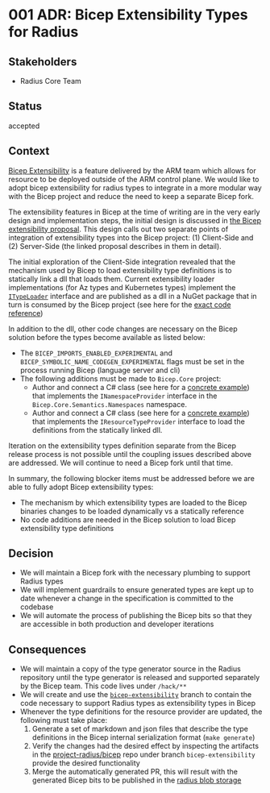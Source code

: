 # 001 ADR: Bicep Extensibility Types for Radius

## Stakeholders

* Radius Core Team

## Status

accepted

## Context

[Bicep Extensibility](https://github.com/Azure/bicep/issues/3565) is a feature delivered by the ARM team which allows for resource to be deployed outside of the ARM control plane. We would like to adopt bicep extensibility for radius types to integrate in a more modular way with the Bicep project and reduce the need to keep a separate Bicep fork.

The extensibility features in Bicep at the time of writing are in the very early design and implementation steps, the initial design is discussed in [the Bicep extensibility proposal](https://github.com/Azure/bicep/issues/3565). This design calls out two separate points of integration of extensibility types into the Bicep project: (1) Client-Side and (2) Server-Side (the linked proposal describes in them in detail).

The initial exploration of the Client-Side integration revealed that the mechanism used by Bicep to load extensibility type definitions is to statically link a dll that loads them. Current extensibility loader implementations (for Az types and Kubernetes types) implement the [`ITypeLoader`](https://github.com/project-radius/bicep/tree/bicep-extensibility/src/Bicep.Types.Radius) interface and are published as a dll in a NuGet package that in turn is consumed by the Bicep project (see here for the [exact code reference](https://github.com/project-radius/bicep/blob/f2e9572e7a0647bc13710f36cc7d6ef6da45dd48/src/Bicep.Core/Bicep.Core.csproj#L36-L38))  

In addition to the dll, other code changes are necessary on the Bicep solution before the types become available as listed below:

* The `BICEP_IMPORTS_ENABLED_EXPERIMENTAL` and `BICEP_SYMBOLIC_NAME_CODEGEN_EXPERIMENTAL` flags must be set in the process running Bicep (language server and cli)
* The following additions must be made to `Bicep.Core` project:
  * Author and connect a C# class (see here for a [concrete example](https://github.com/project-radius/bicep/blob/bicep-extensibility/src/Bicep.Core/Semantics/Namespaces/RadiusNamespaceType.cs)) that implements the `INamespaceProvider` interface in the `Bicep.Core.Semantics.Namespaces` namespace.
  * Author and connect a C# class (see here for a [concrete example](https://github.com/project-radius/bicep/blob/bicep-extensibility/src/Bicep.Core/TypeSystem/Radius/RadiusResourceTypeProvider.cs)) that implements the `IResourceTypeProvider` interface to load the definitions from the statically linked dll.

Iteration on the extensibility types definition separate from the Bicep release process is not possible until the coupling issues described above are addressed. We will continue to need a Bicep fork until that time.

In summary, the following blocker items must be addressed before we are able to fully adopt Bicep extensibility types:

* The mechanism by which extensibility types are loaded to the Bicep binaries changes to be loaded dynamically vs a statically  reference
* No code additions are needed in the Bicep solution to load Bicep extensibility type definitions

## Decision

* We will maintain a Bicep fork with the necessary plumbing to support Radius types
* We will implement guardrails to ensure generated types are kept up to date whenever a change in the specification is committed to the codebase
* We will automate the process of publishing the Bicep bits so that they are accessible in both production and developer iterations

## Consequences

* We will maintain a copy of the type generator source in the Radius repository until the type generator is released and supported separately by the Bicep team. This code lives under `/hack/**`
* We will create and use the [`bicep-extensibility`](https://github.com/project-radius/bicep/tree/bicep-extensibility) branch to contain the code necessary to support Radius types as extensibility types in Bicep
* Whenever the type definitions for the resource provider are updated, the following must take place:
    1. Generate a set of markdown and json files that describe the type definitions in the Bicep internal serialization format (`make generate`)
    1. Verify the changes had the desired effect by inspecting the artifacts in the [project-radius/bicep](https://github.com/project-radius/bicep/tree/bicep-extensibility) repo under branch `bicep-extensibility` provide the desired functionality
    1. Merge the automatically generated PR, this will result with the generated Bicep bits to be published in the [radius blob storage](https://radiuspublic.blob.core.windows.net)

